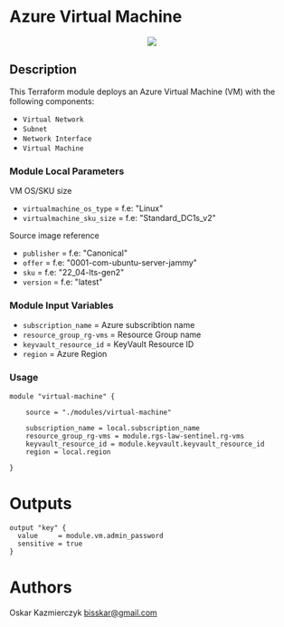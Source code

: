 Azure Virtual Machine
===========


<p align="center">
  <img src="https://github.com/bisskar/Sentinel_Local/assets/65374155/6ac14e59-f923-4cc6-a8fb-e79b9a6ea93c">
</p>

Description
----------------------
This Terraform module deploys an Azure Virtual Machine (VM) with the following components:

- `Virtual Network`
- `Subnet`
- `Network Interface`
- `Virtual Machine`


### Module Local Parameters

VM OS/SKU size
- `virtualmachine_os_type`  = f.e: "Linux"
- `virtualmachine_sku_size` = f.e: "Standard_DC1s_v2"

Source image reference
- `publisher` = f.e: "Canonical"
- `offer`     = f.e: "0001-com-ubuntu-server-jammy"
- `sku`       = f.e: "22_04-lts-gen2"
- `version`   = f.e: "latest"


### Module Input Variables

- `subscription_name` = Azure subscribtion name
- `resource_group_rg-vms` = Resource Group name
- `keyvault_resource_id` = KeyVault Resource ID
- `region` = Azure Region

### Usage


```hcl
module "virtual-machine" {

    source = "./modules/virtual-machine"

    subscription_name = local.subscription_name
    resource_group_rg-vms = module.rgs-law-sentinel.rg-vms
    keyvault_resource_id = module.keyvault.keyvault_resource_id
    region = local.region

}
```

Outputs
=======
```
output "key" {
  value     = module.vm.admin_password
  sensitive = true
}

```

Authors
=======
Oskar Kazmierczyk
bisskar@gmail.com

